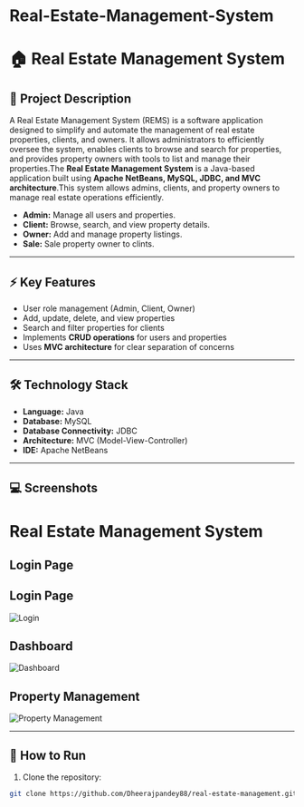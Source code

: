 # Real-Estate-Management-System

# 🏠 Real Estate Management System

## 📖 Project Description
A Real Estate Management System (REMS) is a software application designed to simplify and automate the management of real estate properties, clients, and owners. It allows administrators to efficiently oversee the system, enables clients to browse and search for properties, and provides property owners with tools to list and manage their properties.The **Real Estate Management System** is a Java-based application built using **Apache NetBeans, MySQL, JDBC, and MVC architecture**.This system allows admins, clients, and property owners to manage real estate operations efficiently.  

- **Admin:** Manage all users and properties.  
- **Client:** Browse, search, and view property details.  
- **Owner:** Add and manage property listings.
- **Sale:** Sale property owner to clints.  

---

## ⚡ Key Features
- User role management (Admin, Client, Owner)  
- Add, update, delete, and view properties  
- Search and filter properties for clients  
- Implements **CRUD operations** for users and properties  
- Uses **MVC architecture** for clear separation of concerns  

---

## 🛠️ Technology Stack
- **Language:** Java  
- **Database:** MySQL  
- **Database Connectivity:** JDBC  
- **Architecture:** MVC (Model-View-Controller)  
- **IDE:** Apache NetBeans  

---

## 💻 Screenshots
# Real Estate Management System

## Login Page
## Login Page
![Login](https://raw.githubusercontent.com/dheerajpandey88/RealEstateApp/main/Screenshot2025-10-1380535.png)

## Dashboard
![Dashboard](https://raw.githubusercontent.com/dheerajpandey88/RealEstateApp/main/Screenshot2025-10-13180159.png)

## Property Management
![Property Management](https://raw.githubusercontent.com/dheerajpandey88/RealEstateApp/main/Screenshot2025-10-13180217.png)

---

## 🚀 How to Run
1. Clone the repository:  
```bash
git clone https://github.com/Dheerajpandey88/real-estate-management.git
